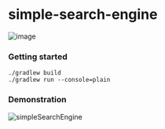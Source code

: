 # simple-search-engine

![image](https://user-images.githubusercontent.com/6838540/165939191-82153509-c2a4-4b7a-9fda-5bf5f52b806c.png)


### Getting started 


```
./gradlew build
./gradlew run --console=plain
```

### Demonstration 


![simpleSearchEngine](https://user-images.githubusercontent.com/6838540/165939050-facaed3c-47df-4382-8c8a-73cc52480f37.gif)
